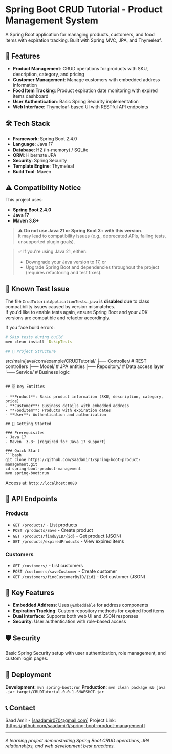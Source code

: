 # Spring Boot CRUD Tutorial - Product Management System

A Spring Boot application for managing products, customers, and food items with expiration tracking. Built with Spring MVC, JPA, and Thymeleaf.

## 🚀 Features

- **Product Management**: CRUD operations for products with SKU, description, category, and pricing
- **Customer Management**: Manage customers with embedded address information
- **Food Item Tracking**: Product expiration date monitoring with expired items dashboard
- **User Authentication**: Basic Spring Security implementation
- **Web Interface**: Thymeleaf-based UI with RESTful API endpoints

## 🛠️ Tech Stack

- **Framework**: Spring Boot 2.4.0
- **Language**: Java 17
- **Database**: H2 (in-memory) / SQLite
- **ORM**: Hibernate JPA
- **Security**: Spring Security
- **Template Engine**: Thymeleaf
- **Build Tool**: Maven

## ⚠️ Compatibility Notice

This project uses:

- **Spring Boot 2.4.0**
- **Java 17**
- **Maven 3.8+**

> ⚠️ **Do not use Java 21 or Spring Boot 3+ with this version**.  
> It may lead to compatibility issues (e.g., deprecated APIs, failing tests, unsupported plugin goals).

> ✅ If you're using Java 21, either:
>
> - Downgrade your Java version to 17, or
> - Upgrade Spring Boot and dependencies throughout the project (requires refactoring and test fixes).

## 🧪 Known Test Issue

The file `CrudTutorialApplicationTests.java` is **disabled** due to class compatibility issues caused by version mismatches.  
If you'd like to enable tests again, ensure Spring Boot and your JDK versions are compatible and refactor accordingly.

If you face build errors:

```bash
# Skip tests during build
mvn clean install -DskipTests

## 📁 Project Structure

```

src/main/java/com/example/CRUDTutorial/
├── Controller/ # REST controllers
├── Model/ # JPA entities
├── Repository/ # Data access layer
└── Service/ # Business logic

````

## 🗄️ Key Entities

- **Product**: Basic product information (SKU, description, category, price)
- **Customer**: Business details with embedded address
- **FoodItem**: Products with expiration dates
- **User**: Authentication and authorization

## 🚀 Getting Started

### Prerequisites
- Java 17
- Maven  3.8+ (required for Java 17 support)

### Quick Start
```bash
git clone https://github.com/saadamir1/spring-boot-product-management.git
cd spring-boot-product-management
mvn spring-boot:run
````

Access at: `http://localhost:8080`

## 📡 API Endpoints

### Products

- `GET /products/` - List products
- `POST /products/Save` - Create product
- `GET /products/findByID/{id}` - Get product (JSON)
- `GET /products/expiredProducts` - View expired items

### Customers

- `GET /customers/` - List customers
- `POST /customers/saveCustomer` - Create customer
- `GET /customers/findCustomerByID/{id}` - Get customer (JSON)

## 🎯 Key Features

- **Embedded Address**: Uses `@Embeddable` for address components
- **Expiration Tracking**: Custom repository methods for expired food items
- **Dual Interface**: Supports both web UI and JSON responses
- **Security**: User authentication with role-based access

## 🛡️ Security

Basic Spring Security setup with user authentication, role management, and custom login pages.

## 🚀 Deployment

**Development**: `mvn spring-boot:run`
**Production**: `mvn clean package && java -jar target/CRUDTutorial-0.0.1-SNAPSHOT.jar`

## 📞 Contact

Saad Amir - [saadamir070@gmail.com]
Project Link: [https://github.com/saadamir1/spring-boot-product-management]

---

_A learning project demonstrating Spring Boot CRUD operations, JPA relationships, and web development best practices._

